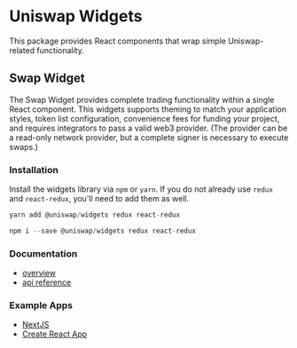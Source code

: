 # Uniswap Widgets

This package provides React components that wrap simple Uniswap-related functionality.

## Swap Widget

The Swap Widget provides complete trading functionality within a single React component. This widgets supports theming to match your application styles, token list configuration, convenience fees for funding your project, and requires integrators to pass a valid web3 provider. (The provider can be a read-only network provider, but a complete signer is necessary to execute swaps.)

### Installation

Install the widgets library via `npm` or `yarn`. If you do not already use `redux` and `react-redux`, you'll need to add them as well. 

```js
yarn add @uniswap/widgets redux react-redux
```
```js
npm i --save @uniswap/widgets redux react-redux
```

### Documentation

- [overview](https://docs.uniswap.org/sdk/widgets/swap-widget)
- [api reference](https://docs.uniswap.org/sdk/widgets/swap-widget/api)

### Example Apps

- [NextJS](https://github.com/Uniswap/widgets-demo/tree/nextjs)
- [Create React App](https://github.com/Uniswap/widgets-demo/tree/cra)
